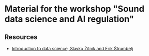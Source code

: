 # Material for the workshop "Sound data science and AI regulation"

## Resources

* [Introduction to data science, Slavko Žitnik and Erik Štrumbelj](https://fri-datascience.github.io/course_ids/handbook/)